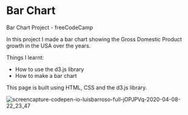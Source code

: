 # Bar Chart
Bar Chart Project - freeCodeCamp

In this project I made a bar chart showing the Gross Domestic Product growth in the USA over the years.

Things I learnt:
- How to use the d3.js library
- How to make a bar chart

This page is built using HTML, CSS and the d3.js library.

![screencapture-codepen-io-luisbarroso-full-jOPJPVq-2020-04-08-22_23_47](https://user-images.githubusercontent.com/58770446/78830226-e3887a80-79e7-11ea-8113-f179414ffd96.png)
